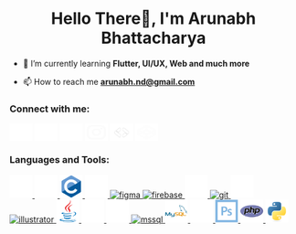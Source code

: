 <h1 align="center">Hello There👋, I'm Arunabh Bhattacharya</h1>
<!-- <h3 align="center">Someguy Sleeping behind a Screen</h3> -->

- 🌱 I’m currently learning **Flutter, UI/UX, Web and much more**

- 📫 How to reach me **arunabh.nd@gmail.com**

<h3 align="left">Connect with me:</h3>
<p align="left">
<a href="https://twitter.com/arunabh_exe" target="blank"><img align="center" src="https://github.com/arunabh-a/arunabh-a/blob/main/icons/twitter-x-fill.svg" alt="arunabh_exe" height="30" width="40" /></a>
<a href="https://linkedin.com/in/arunabhatt" target="blank"><img align="center" src="https://github.com/arunabh-a/arunabh-a/blob/main/icons/linkedin-fill.svg" alt="arunabhatt" height="30" width="40" /></a>
<a href="https://stackoverflow.com/users/19496359" target="blank"><img align="center" src="https://github.com/arunabh-a/arunabh-a/blob/main/icons/stack-overflow-fill.svg" alt="19496359" height="30" width="40" /></a>
<a href="https://instagram.com/_arunabh.02" target="blank"><img align="center" src="https://github.com/arunabh-a/arunabh-a/blob/main/icons/instagram-line.svg" alt="_arunabh.02" height="30" width="40" /></a>
<a href="https://arunabh.page.link/googledeveloper" target="blank"><img align="center" src="https://github.com/arunabh-a/arunabh-a/blob/main/icons/gdev.png" alt="_arunabh.02" height="30" width="40" /></a>
<a href="https://codepen.io/arunabh-a" target="blank"><img align="center" src="https://github.com/arunabh-a/arunabh-a/blob/main/icons/codepen-line.svg" alt="_arunabh.02" height="30" width="40" /></a>
</p>

<h3 align="left">Languages and Tools:</h3>
<p align="left"> <a href="https://developer.android.com" target="_blank" rel="noreferrer"> <img src="https://github.com/arunabh-a/arunabh-a/blob/main/icons/android-line.svg" alt="android" width="40" height="40"/> </a> <a href="https://getbootstrap.com" target="_blank" rel="noreferrer"> <img src="https://github.com/arunabh-a/arunabh-a/blob/main/icons/bootstrap-fill.svg" alt="bootstrap" width="40" height="40"/> </a> <a href="https://www.cprogramming.com/" target="_blank" rel="noreferrer"> <img src="https://raw.githubusercontent.com/devicons/devicon/master/icons/c/c-original.svg" alt="c" width="40" height="40"/> </a> <a href="https://www.w3schools.com/css/" target="_blank" rel="noreferrer"> <img src="https://github.com/arunabh-a/arunabh-a/blob/main/icons/css3-fill.svg" alt="css3" width="40" height="40"/> </a> <a href="https://www.figma.com/" target="_blank" rel="noreferrer"> <img src="https://www.vectorlogo.zone/logos/figma/figma-icon.svg" alt="figma" width="40" height="40"/> </a> <a href="https://firebase.google.com/" target="_blank" rel="noreferrer"> <img src="https://www.vectorlogo.zone/logos/firebase/firebase-icon.svg" alt="firebase" width="40" height="40"/> </a> <a href="https://flutter.dev" target="_blank" rel="noreferrer"> <img src="https://github.com/arunabh-a/arunabh-a/blob/main/icons/flutter-fill.svg" alt="flutter" width="40" height="40"/> </a> <a href="https://git-scm.com/" target="_blank" rel="noreferrer"> <img src="https://www.vectorlogo.zone/logos/git-scm/git-scm-icon.svg" alt="git" width="40" height="40"/> </a> <a href="https://www.w3.org/html/" target="_blank" rel="noreferrer"> <img src="https://github.com/arunabh-a/arunabh-a/blob/main/icons/html5-fill.svg" alt="html5" width="40" height="40"/> </a> <a href="https://www.adobe.com/in/products/illustrator.html" target="_blank" rel="noreferrer"> <img src="https://www.vectorlogo.zone/logos/adobe_illustrator/adobe_illustrator-icon.svg" alt="illustrator" width="40" height="40"/> </a> <a href="https://www.java.com" target="_blank" rel="noreferrer"> <img src="https://raw.githubusercontent.com/devicons/devicon/master/icons/java/java-original.svg" alt="java" width="40" height="40"/> </a> <a href="https://developer.mozilla.org/en-US/docs/Web/JavaScript" target="_blank" rel="noreferrer"> <img src="https://github.com/arunabh-a/arunabh-a/blob/main/icons/javascript-fill.svg" alt="javascript" width="40" height="40"/> </a> <a href="https://www.linux.org/" target="_blank" rel="noreferrer"> <img src="https://github.com/arunabh-a/arunabh-a/blob/main/icons/ubuntu-fill.svg" alt="linux" width="40" height="40"/> </a> <a href="https://www.microsoft.com/en-us/sql-server" target="_blank" rel="noreferrer"> <img src="https://www.svgrepo.com/show/303229/microsoft-sql-server-logo.svg" alt="mssql" width="40" height="40"/> </a> <a href="https://www.mysql.com/" target="_blank" rel="noreferrer"> <img src="https://raw.githubusercontent.com/devicons/devicon/master/icons/mysql/mysql-original-wordmark.svg" alt="mysql" width="40" height="40"/> </a> <a href="https://nodejs.org" target="_blank" rel="noreferrer"> <img src="https://github.com/arunabh-a/arunabh-a/blob/main/icons/npmjs-line.svg" alt="nodejs" width="40" height="40"/> </a> <a href="https://www.photoshop.com/en" target="_blank" rel="noreferrer"> <img src="https://raw.githubusercontent.com/devicons/devicon/master/icons/photoshop/photoshop-line.svg" alt="photoshop" width="40" height="40"/> </a> <a href="https://www.php.net" target="_blank" rel="noreferrer"> <img src="https://raw.githubusercontent.com/devicons/devicon/master/icons/php/php-original.svg" alt="php" width="40" height="40"/> </a> <a href="https://www.python.org" target="_blank" rel="noreferrer"> <img src="https://raw.githubusercontent.com/devicons/devicon/master/icons/python/python-original.svg" alt="python" width="40" height="40"/> </a> </p>
